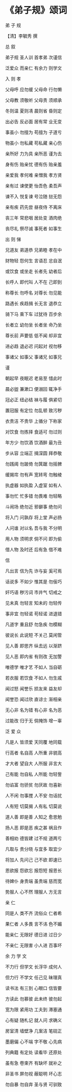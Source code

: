 # 《弟子规》颂词

弟 子 规

【清】李毓秀 撰

总 叙

弟子规 圣人训 首孝弟 次谨信

泛爱众 而亲仁 有余力 则学文

入 则 孝

父母呼 应勿缓 父母命 行勿懒

父母教 须敬听 父母责 须顺承

冬则温 夏则凊 晨则省 昏则定

出必告 反必面 居有常 业无变

事虽小 勿擅为 苟擅为 子道亏

物虽小 勿私藏 苟私藏 亲心伤

亲所好 力为具 亲所恶 谨为去

身有伤 贻亲忧 德有伤 贻亲羞

亲爱我 孝何难 亲憎我 孝方贤

亲有过 谏使更 怡吾色 柔吾声

谏不入 悦复谏 号泣随 挞无怨

亲有疾 药先尝 昼夜侍 不离床

丧三年 常悲咽 居处变 酒肉绝

丧尽礼 祭尽诚 事死者 如事生

出 则 悌

兄道友 弟道恭 兄弟睦 孝在中

财物轻 怨何生 言语忍 忿自泯

或饮食 或坐走 长者先 幼者后

长呼人 即代叫 人不在 己即到

称尊长 勿呼名 对尊长 勿见能

路遇长 疾趋揖 长无言 退恭立

骑下马 乘下车 过犹待 百步余

长者立 幼勿坐 长者坐 命乃坐

尊长前 声要低 低不闻 却非宜

进必趋 退必迟 问起对 视勿移

事诸父 如事父 事诸兄 如事兄

谨

朝起早 夜眠迟 老易至 惜此时

晨必盥 兼漱口 便溺回 辄净手

冠必正 纽必结 袜与履 俱紧切

置冠服 有定位 勿乱顿 致污秽

衣贵洁 不贵华 上循分 下称家

对饮食 勿拣择 食适可 勿过则

年方少 勿饮酒 饮酒醉 最为丑

步从容 立端正 揖深圆 拜恭敬

勿践阈 勿跛倚 勿箕踞 勿摇髀

缓揭帘 勿有声 宽转弯 勿触棱

执虚器 如执盈 入虚室 如有人

事勿忙 忙多错 勿畏难 勿轻略

斗闹场 绝勿近 邪僻事 绝勿问

将入门 问孰存 将上堂 声必扬

人问谁 对以名 吾与我 不分明

用人物 须明求 倘不问 即为偷

借人物 及时还 后有急 借不难

信

凡出言 信为先 诈与妄 奚可焉

话说多 不如少 惟其是 勿佞巧

奸巧语 秽污词 市井气 切戒之

见未真 勿轻言 知未的 勿轻传

事非宜 勿轻诺 苟轻诺 进退错

凡道字 重且舒 勿急疾 勿模糊

彼说长 此说短 不关己 莫闲管

见人善 即思齐 纵去远 以渐跻

见人恶 即内省 有则改 无加警

唯德学 唯才艺 不如人 当自砺

若衣服 若饮食 不如人 勿生戚

闻过怒 闻誉乐 损友来 益友却

闻誉恐 闻过欣 直谅士 渐相亲

无心非 名为错 有心非 名为恶

过能改 归于无 倘掩饰 增一辜

泛 爱 众

凡是人 皆须爱 天同覆 地同载

行高者 名自高 人所重 非貌高

才大者 望自大 人所服 非言大

己有能 勿自私 人所能 勿轻訾

勿谄富 勿骄贫 勿厌故 勿喜新

人不闲 勿事搅 人不安 勿话扰

人有短 切莫揭 人有私 切莫说

道人善 即是善 人知之 愈思勉

扬人恶 即是恶 疾之甚 祸且作

善相劝 德皆建 过不规 道两亏

凡取与 贵分晓 与宜多 取宜少

将加人 先问己 己不欲 即速已

恩欲报 怨欲忘 报怨短 报恩长

待婢仆 身贵端 虽贵端 慈而宽

势服人 心不然 理服人 方无言

亲 仁

同是人 类不齐 流俗众 仁者希

果仁者 人多畏 言不讳 色不媚

能亲仁 无限好 德日进 过日少

不亲仁 无限害 小人进 百事坏

余 力 学 文

不力行 但学文 长浮华 成何人

但力行 不学文 任己见 昧理真

读书法 有三到 心眼口 信皆要

方读此 勿慕彼 此未终 彼勿起

宽为限 紧用功 工夫到 滞塞通

心有疑 随札记 就人问 求确义

房室清 墙壁净 几案洁 笔砚正

墨磨偏 心不端 字不敬 心先病

列典籍 有定处 读看毕 还原处

虽有急 卷束齐 有缺坏 就补之

非圣书 屏勿视 蔽聪明 坏心志

勿自暴 勿自弃 圣与贤 可驯致

